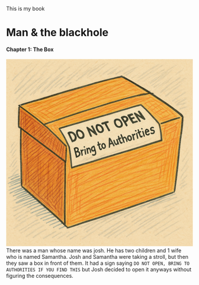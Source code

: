 This is my book

<h1> Man & the blackhole </h1>

#### Chapter 1: The Box
![alt box](box.png)
There was a man whose name was josh.
He has two children and 1 wife who is named Samantha.
Josh and Samantha were taking a stroll, but then they saw a box in front of them. It had a sign saying `DO NOT OPEN, BRING TO AUTHORITIES IF YOU FIND THIS` but Josh decided to open it anyways without figuring the consequences.